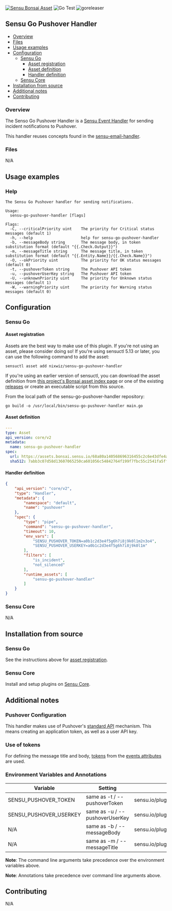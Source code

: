 [![Sensu Bonsai Asset](https://img.shields.io/badge/Bonsai-Download%20Me-brightgreen.svg?colorB=89C967&logo=sensu)](https://bonsai.sensu.io/assets/nixwiz/sensu-go-pushover-handler)
![Go Test](https://github.com/nixwiz/sensu-go-pushover-handler/workflows/Go%20Test/badge.svg)
![goreleaser](https://github.com/nixwiz/sensu-go-pushover-handler/workflows/goreleaser/badge.svg)

## Sensu Go Pushover Handler

- [Overview](#overview)
- [Files](#files)
- [Usage examples](#usage-examples)
- [Configuration](#configuration)
  - [Sensu Go](#sensu-go)
    - [Asset registration](#asset-registration)
    - [Asset definition](#asset-definition)
    - [Handler definition](#handler-definition)
  - [Sensu Core](#sensu-core)
- [Installation from source](#installation-from-source)
- [Additional notes](#additional-notes)
- [Contributing](#contributing)

### Overview

The Senso Go Pushover Handler is a [Sensu Event Handler][1] for sending incident notifications to Pushover.

This handler reuses concepts found in the [sensu-email-handler][5].

### Files

N/A

## Usage examples

### Help

```
The Sensu Go Pushover handler for sending notifications.

Usage:
  sensu-go-pushover-handler [flags]

Flags:
  -C, --criticalPriority uint    The priority for Critical status messages (default 1)
  -h, --help                     help for sensu-go-pushover-handler
  -b, --messageBody string       The message body, in token substitution format (default "{{.Check.Output}}")
  -m, --messageTitle string      The message title, in token substitution format (default "{{.Entity.Name}}/{{.Check.Name}}")
  -O, --okPriority uint          The priority for OK status messages (default 0)
  -t, --pushoverToken string     The Pushover API token
  -u, --pushoverUserKey string   The Pushover API token
  -U, --unknownPriority uint     The priority for Unknown status messages (default 1)
  -W, --warningPriority uint     The priority for Warning status messages (default 0)
```

## Configuration
### Sensu Go
#### Asset registration

Assets are the best way to make use of this plugin. If you're not using an asset, please consider doing so! If you're using sensuctl 5.13 or later, you can use the following command to add the asset: 

`sensuctl asset add nixwiz/sensu-go-pushover-handler`

If you're using an earlier version of sensuctl, you can download the asset definition from [this project's Bonsai asset index page][7] or one of the existing [releases][3] or create an executable script from this source.

From the local path of the sensu-go-pushover-handler repository:
```
go build -o /usr/local/bin/sensu-go-pushover-handler main.go
```

#### Asset definition

```yaml
---
type: Asset
api_version: core/v2
metadata:
  name: sensu-go-pushover-handler
spec:
  url: https://assets.bonsai.sensu.io/68a80a140568696316455c2c6e43dfe4af472c67/sensu-go-pushover-handler_0.4.0_linux_amd64.tar.gz
  sha512: 7abb3c07d58d13607065250ca601056c54842764f199f7fbc55c2541fa5ffd9996c795063b81eef06de11d3067dbbafd9af5dbd937f257c6e55c2d5462c24f45
```

#### Handler definition

```json
{
    "api_version": "core/v2",
    "type": "Handler",
    "metadata": {
        "namespace": "default",
        "name": "pushover"
    },
    "spec": {
        "type": "pipe",
        "command": "sensu-go-pushover-handler",
        "timeout": 10,
        "env_vars": [
            "SENSU_PUSHOVER_TOKEN=a0b1c2d3e4f5g6h7i8j9k0l1m2n3o4",
            "SENSU_PUSHOVER_USERKEY=a0b1c2d3e4f5g6h7i8j9k0l1m"
        ],
        "filters": [
            "is_incident",
            "not_silenced"
        ],
        "runtime_assets": [
            "sensu-go-pushover-handler"
        ]
    }
}

```

### Sensu Core

N/A

## Installation from source

### Sensu Go

See the instructions above for [asset registration][9].

### Sensu Core

Install and setup plugins on [Sensu Core][8].

## Additional notes

### Pushover Configuration

This handler makes use of Pushover's [standard API][2] mechanism. This means creating an application token, as well as
a user API key.

### Use of tokens

For defining the message title and body, [tokens][4] from the [events attributes][6] are used.

### Environment Variables and Annotations

|Variable|Setting|Annotation|
|--------------------|-------|------|
|SENSU_PUSHOVER_TOKEN| same as -t / --pushoverToken|sensu.io/plugins/pushover/config/pushoverToken|
|SENSU_PUSHOVER_USERKEY|same as -u / --pushoverUserKey|sensu.io/plugins/pushover/config/pushoverUserKey|
|N/A|same as -b / --messageBody|sensu.io/plugins/pushover/config/messageBody|
|N/A|same as -m / --messageTitle|sensu.io/plugins/pushover/config/messageTitle|

**Note**: The command line arguments take precedence over the environment variables above.

**Note**: Annotations take precedence over command line arguments above.

## Contributing

N/A

[1]: https://docs.sensu.io/sensu-go/latest/reference/handlers/#how-do-sensu-handlers-work
[2]: https://pushover.net/api
[3]: https://github.com/nixwiz/sensu-go-pushover-handler/releases
[4]: https://docs.sensu.io/sensu-go/latest/reference/tokens/#sensu-token-specification
[5]: https://github.com/sensu/sensu-email-handler
[6]: https://docs.sensu.io/sensu-go/latest/reference/events/#attributes
[7]: https://bonsai.sensu.io/assets/nixwiz/sensu-go-pushover-handler
[8]: https://docs.sensu.io/sensu-core/latest/installation/installing-plugins/
[9]: #asset-registration
